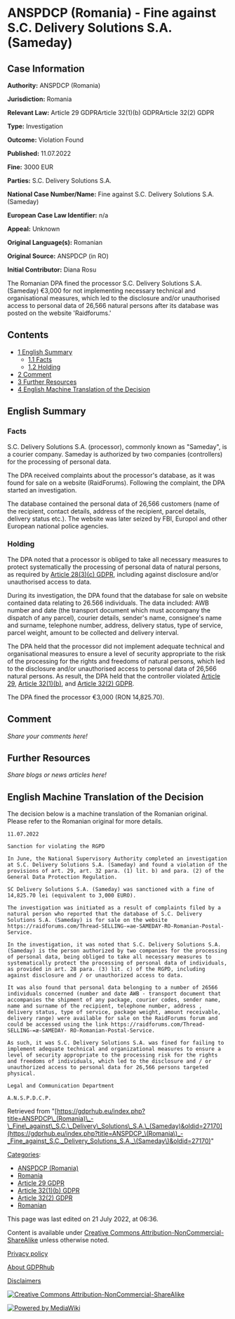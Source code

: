 # ANSPDCP (Romania) - Fine against S.C. Delivery Solutions S.A. (Sameday)

## Case Information

**Authority:** ANSPDCP (Romania)

**Jurisdiction:** Romania

**Relevant Law:** Article 29 GDPRArticle 32(1)(b) GDPRArticle 32(2) GDPR

**Type:** Investigation

**Outcome:** Violation Found

**Published:** 11.07.2022

**Fine:** 3000 EUR

**Parties:** S.C. Delivery Solutions S.A.

**National Case Number/Name:** Fine against S.C. Delivery Solutions S.A. (Sameday)

**European Case Law Identifier:** n/a

**Appeal:** Unknown

**Original Language(s):** Romanian

**Original Source:** ANSPDCP (in RO)

**Initial Contributor:** Diana Rosu

The Romanian DPA fined the processor S.C. Delivery Solutions S.A. (Sameday) €3,000 for not implementing necessary technical and organisational measures, which led to the disclosure and/or unauthorised access to personal data of 26,566 natural persons after its database was posted on the website 'Raidforums.'

## Contents

*   [1 English Summary](#English_Summary)
    *   [1.1 Facts](#Facts)
    *   [1.2 Holding](#Holding)
*   [2 Comment](#Comment)
*   [3 Further Resources](#Further_Resources)
*   [4 English Machine Translation of the Decision](#English_Machine_Translation_of_the_Decision)

## English Summary

### Facts

S.C. Delivery Solutions S.A. (processor), commonly known as "Sameday", is a courier company. Sameday is authorized by two companies (controllers) for the processing of personal data.

The DPA received complaints about the processor's database, as it was found for sale on a website (RaidForums). Following the complaint, the DPA started an investigation.

The database contained the personal data of 26,566 customers (name of the recipient, contact details, address of the recipient, parcel details, delivery status etc.). The website was later seized by FBI, Europol and other European national police agencies.

### Holding

The DPA noted that a processor is obliged to take all necessary measures to protect systematically the processing of personal data of natural persons, as required by [Article 28(3)(c) GDPR](/index.php?title=Article_28_GDPR "Article 28 GDPR"), including against disclosure and/or unauthorised access to data.

During its investigation, the DPA found that the database for sale on website contained data relating to 26.566 individuals. The data included: AWB number and date (the transport document which must accompany the dispatch of any parcel), courier details, sender's name, consignee's name and surname, telephone number, address, delivery status, type of service, parcel weight, amount to be collected and delivery interval.

The DPA held that the processor did not implement adequate technical and organisational measures to ensure a level of security appropriate to the risk of the processing for the rights and freedoms of natural persons, which led to the disclosure and/or unauthorised access to personal data of 26,566 natural persons. As result, the DPA held that the controller violated [Article 29](/index.php?title=Article_29_GDPR "Article 29 GDPR"), [Article 32(1)(b)](/index.php?title=Article_32_GDPR "Article 32 GDPR"), and [Article 32(2) GDPR](/index.php?title=Article_32_GDPR "Article 32 GDPR").

The DPA fined the processor €3,000 (RON 14,825.70).

## Comment

_Share your comments here!_

## Further Resources

_Share blogs or news articles here!_

## English Machine Translation of the Decision

The decision below is a machine translation of the Romanian original. Please refer to the Romanian original for more details.

```
11.07.2022

Sanction for violating the RGPD

In June, the National Supervisory Authority completed an investigation at S.C. Delivery Solutions S.A. (Sameday) and found a violation of the provisions of art. 29, art. 32 para. (1) lit. b) and para. (2) of the General Data Protection Regulation.

SC Delivery Solutions S.A. (Sameday) was sanctioned with a fine of 14,825.70 lei (equivalent to 3,000 EURO).

The investigation was initiated as a result of complaints filed by a natural person who reported that the database of S.C. Delivery Solutions S.A. (Sameday) is for sale on the website https://raidforums.com/Thread-SELLING-=ae-SAMEDAY-RO-Romanian-Postal-Service.

In the investigation, it was noted that S.C. Delivery Solutions S.A. (Sameday) is the person authorized by two companies for the processing of personal data, being obliged to take all necessary measures to systematically protect the processing of personal data of individuals, as provided in art. 28 para. (3) lit. c) of the RGPD, including against disclosure and / or unauthorized access to data.

It was also found that personal data belonging to a number of 26566 individuals concerned (number and date AWB - transport document that accompanies the shipment of any package, courier codes, sender name, name and surname of the recipient, telephone number, address , delivery status, type of service, package weight, amount receivable, delivery range) were available for sale on the RaidForums forum and could be accessed using the link https://raidforums.com/Thread-SELLING-=æ-SAMEDAY- RO-Romanian-Postal-Service.

As such, it was S.C. Delivery Solutions S.A. was fined for failing to implement adequate technical and organizational measures to ensure a level of security appropriate to the processing risk for the rights and freedoms of individuals, which led to the disclosure and / or unauthorized access to personal data for 26,566 persons targeted physical.

Legal and Communication Department

A.N.S.P.D.C.P.

```

Retrieved from "[https://gdprhub.eu/index.php?title=ANSPDCP\_(Romania)\_-\_Fine\_against\_S.C.\_Delivery\_Solutions\_S.A.\_(Sameday)&oldid=27170](https://gdprhub.eu/index.php?title=ANSPDCP_\(Romania\)_-_Fine_against_S.C._Delivery_Solutions_S.A._\(Sameday\)&oldid=27170)"

[Categories](/index.php?title=Special:Categories "Special:Categories"):

*   [ANSPDCP (Romania)](/index.php?title=Category:ANSPDCP_\(Romania\) "Category:ANSPDCP (Romania)")
*   [Romania](/index.php?title=Category:Romania "Category:Romania")
*   [Article 29 GDPR](/index.php?title=Category:Article_29_GDPR "Category:Article 29 GDPR")
*   [Article 32(1)(b) GDPR](/index.php?title=Category:Article_32\(1\)\(b\)_GDPR "Category:Article 32(1)(b) GDPR")
*   [Article 32(2) GDPR](/index.php?title=Category:Article_32\(2\)_GDPR "Category:Article 32(2) GDPR")
*   [Romanian](/index.php?title=Category:Romanian "Category:Romanian")

This page was last edited on 21 July 2022, at 06:36.

Content is available under [Creative Commons Attribution-NonCommercial-ShareAlike](https://creativecommons.org/licenses/by-nc-sa/4.0/) unless otherwise noted.

[Privacy policy](/index.php?title=GDPRhub:Privacy_policy)

[About GDPRhub](/index.php?title=GDPRhub:About)

[Disclaimers](/index.php?title=GDPRhub:General_disclaimer)

[![Creative Commons Attribution-NonCommercial-ShareAlike](/resources/assets/licenses/cc-by-nc-sa.png)](https://creativecommons.org/licenses/by-nc-sa/4.0/)

[![Powered by MediaWiki](/resources/assets/poweredby_mediawiki_88x31.png)](https://www.mediawiki.org/)
